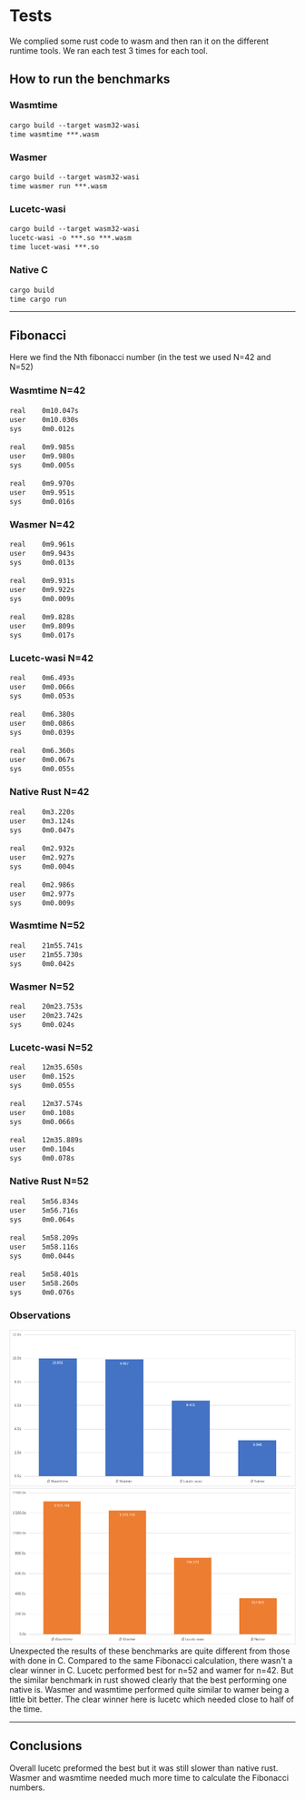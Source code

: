 # Tests
We complied some rust code to wasm and then ran it on the different runtime tools. We ran each test 3 times for each tool.
## How to run the benchmarks
### Wasmtime
```shell
cargo build --target wasm32-wasi
time wasmtime ***.wasm
```
### Wasmer
```shell
cargo build --target wasm32-wasi
time wasmer run ***.wasm 
```
### Lucetc-wasi
```shell
cargo build --target wasm32-wasi
lucetc-wasi -o ***.so ***.wasm
time lucet-wasi ***.so
```
### Native C
```shell
cargo build
time cargo run
```

------
## Fibonacci
Here we find the Nth fibonacci number (in the test we used N=42 and N=52)
### Wasmtime N=42
```shell
real    0m10.047s
user    0m10.030s
sys     0m0.012s

real    0m9.985s
user    0m9.980s
sys     0m0.005s

real    0m9.970s
user    0m9.951s
sys     0m0.016s
```
### Wasmer N=42
```shell
real    0m9.961s
user    0m9.943s
sys     0m0.013s

real    0m9.931s
user    0m9.922s
sys     0m0.009s

real    0m9.828s
user    0m9.809s
sys     0m0.017s
```
### Lucetc-wasi N=42
```shell
real    0m6.493s
user    0m0.066s
sys     0m0.053s

real    0m6.380s
user    0m0.086s
sys     0m0.039s

real    0m6.360s
user    0m0.067s
sys     0m0.055s
```
### Native Rust N=42
```shell
real    0m3.220s
user    0m3.124s
sys     0m0.047s

real    0m2.932s
user    0m2.927s
sys     0m0.004s

real    0m2.986s
user    0m2.977s
sys     0m0.009s
```
### Wasmtime N=52
```shell
real    21m55.741s
user    21m55.730s
sys     0m0.042s
```
### Wasmer N=52
```shell
real    20m23.753s
user    20m23.742s
sys     0m0.024s
```
### Lucetc-wasi N=52
```shell
real    12m35.650s
user    0m0.152s
sys     0m0.055s

real    12m37.574s
user    0m0.108s
sys     0m0.066s

real    12m35.889s
user    0m0.104s
sys     0m0.078s
```
### Native Rust N=52
```shell
real    5m56.834s
user    5m56.716s
sys     0m0.064s

real    5m58.209s
user    5m58.116s
sys     0m0.044s

real    5m58.401s
user    5m58.260s
sys     0m0.076s
```
### Observations
![chart](/benchmarks/rust/charts/Fibonacci_42.png)
![chart](/benchmarks/rust/charts/Fibonacci_52.png)
Unexpected the results of these benchmarks are quite different from those with done in C. Compared to the same Fibonacci calculation, there wasn't a clear winner in C. Lucetc performed best for n=52 and wamer for n=42. But the similar benchmark in rust showed clearly that the best performing one native is. Wasmer and wasmtime performed quite similar to wamer being a little bit better. The clear winner here is lucetc which needed close to half of the time.

------
## Conclusions
Overall lucetc preformed the best but it was still slower than native rust. Wasmer and wasmtime needed much more time to calculate the Fibonacci numbers.

